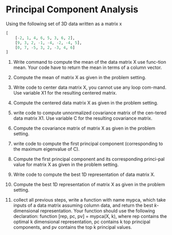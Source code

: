 # Principal Component Analysis

Using the following set of 3D data written as a matrix x

```python
[
    [-2, 1, 4, 6, 5, 3, 6, 2],
    [9, 3, 2, -1, -4, -2, -4, 5],
    [0, 7, -5, 3, 2, -3, 4, 6]
]
```

1. Write command to compute the mean of the data matrix X use func-tion mean. Your code have to return the mean in terms of a column vector.

2. Compute the mean of matrix X as given in the problem setting.

3. Write code to center data matrix X, you cannot use any loop com-mand. Use variable X1 for the resulting centered matrix.

4. Compute the centered data matrix X as given in the problem setting.

5. write code to compute unnormalized covariance matrix of the cen-tered data matrix X1. Use variable C for the resulting covariance matrix.

6. Compute the covariance matrix of matrix X as given in the problem setting.

7. write code to compute the first principal component (corresponding to the maximum eigenvalue of C).

8. Compute the first principal component and its corresponding princi-pal value for matrix X as given in the problem setting.

9. Write code to compute the best 1D representation of data matrix X.

10. Compute the best 1D representation of matrix X as given in the problem setting.

11. collect all previous steps, write a function with name mypca, which take inputs of a data matrix assuming column data, and return the best $k$-dimensional representation. Your function should use the following declaration: function [rep, pc, pv] = mypca(X, k), where rep contains the optimal k dimensional representation, pc contains k top principal components, and pv contains the top k principal values.

